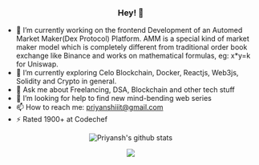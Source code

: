 <h3 align="center"> Hey! 👋</h3>

- 🔭 I’m currently working on the frontend Development of an Automed Market Maker(Dex Protocol) Platform.
     AMM is a special kind of market maker model which is completely different from traditional order book exchange like Binance and works on mathematical formulas,      eg: x*y=k for Uniswap.
- 🌱 I’m currently exploring Celo Blockchain, Docker, Reactjs, Web3js, Solidity and Crypto in general.
- 💬 Ask me about Freelancing, DSA, Blockchain and other tech stuff
- 🤔 I’m looking for help to find new mind-bending web series
- 📫 How to reach me: priyanshiiit@gmail.com
- ⚡  Rated 1900+ at Codechef

<div align="center">
     
![Priyansh's github stats](https://github-readme-stats.vercel.app/api?username=github2k20&show_icons=true,theme=chartreuse-dark)
     
</div>

<p align="center">
<img src="https://visitor-badge.laobi.icu/badge?page_id=github2k20"/>       
</p>
     
<!-- [![Typing SVG](https://readme-typing-svg.herokuapp.com?color=5F4170&center=true&vCenter=true&lines=Thanks+for+Visiting!)](https://git.io/typing-svg) -->



